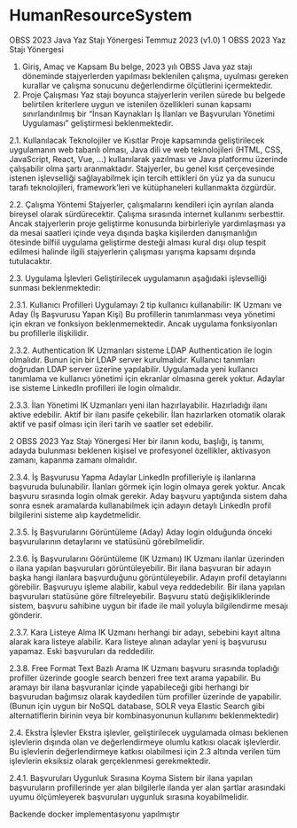 
# HumanResourceSystem
OBSS 2023 Java Yaz Stajı Yönergesi
Temmuz 2023 (v1.0)
1 OBSS 2023 Yaz Stajı Yönergesi
1. Giriş, Amaç ve Kapsam
Bu belge, 2023 yılı OBSS Java yaz stajı döneminde stajyerlerden yapılması beklenilen çalışma, uyulması gereken kurallar ve çalışma sonucunu değerlendirme ölçütlerini içermektedir.
2. Proje Çalışması
Yaz stajı boyunca stajyerlerin verilen sürede bu belgede belirtilen kriterlere uygun ve istenilen özellikleri sunan kapsamı sınırlandırılmış bir “İnsan Kaynakları İş İlanları ve Başvuruları Yönetimi Uygulaması” geliştirmesi beklenmektedir.

2.1. Kullanılacak Teknolojiler ve Kısıtlar
Proje kapsamında geliştirilecek uygulamanın web tabanlı olması, Java dili ve web teknolojileri (HTML, CSS, JavaScript, React, Vue, …) kullanılarak yazılması ve Java platformu üzerinde çalışabilir olma şartı aranmaktadır. Stajyerler, bu genel kısıt çerçevesinde istenen işlevselliği sağlayabilmek için tercih ettikleri ön yüz ya da sunucu tarafı teknolojileri, framework’leri ve kütüphaneleri kullanmakta özgürdür.

2.2. Çalışma Yöntemi
Stajyerler, çalışmalarını kendileri için ayrılan alanda bireysel olarak sürdürecektir. Çalışma sırasında internet kullanımı serbesttir. Ancak stajyerlerin proje geliştirme konusunda birbirleriyle yardımlaşması ya da mesai saatleri içinde veya dışında başka kişilerden danışmanlığın ötesinde bilfiil uygulama geliştirme desteği alması kural dışı olup tespit edilmesi halinde ilgili stajyerlerin çalışması yarışma kapsamı dışında tutulacaktır.

2.3. Uygulama İşlevleri
Geliştirilecek uygulamanın aşağıdaki işlevselliği sunması beklenmektedir:

2.3.1. Kullanıcı Profilleri
Uygulamayı 2 tip kullanıcı kullanabilir: IK Uzmanı ve Aday (İş Başvurusu Yapan Kişi)
Bu profillerin tanımlanması veya yönetimi için ekran ve fonksiyon beklenmemektedir. Ancak uygulama fonksiyonları bu profillerle ilişkilidir.

2.3.2. Authentication
IK Uzmanları sisteme LDAP Authentication ile login olmalıdır. Bunun için bir LDAP server kurulmalıdır. Kullanıcı tanımları doğrudan LDAP server üzerine yapılabilir. Uygulamada yeni kullanıcı tanımlama ve kullanıcı yönetimi için ekranlar olmasına gerek yoktur.
Adaylar ise sisteme LinkedIn profilleri ile login olmalıdır.

2.3.3. İlan Yönetimi
IK Uzmanları yeni ilan hazırlayabilir. Hazırladığı ilanı aktive edebilir. Aktif bir ilanı pasife çekebilir. İlan hazırlarken otomatik olarak aktif ve pasif olması için ileri tarih ve saatler set edebilir.

2 OBSS 2023 Yaz Stajı Yönergesi
Her bir ilanın kodu, başlığı, iş tanımı, adayda bulunması beklenen kişisel ve profesyonel özellikler, aktivasyon zamanı, kapanma zamanı olmalıdır.

2.3.4. İş Başvurusu Yapma
Adaylar LinkedIn profilleriyle iş ilanlarına başvuruda bulunabilir. İlanları görmek için login olmaya gerek yoktur. Ancak başvuru sırasında login olmak gerekir.
Aday başvuru yaptığında sistem daha sonra esnek aramalarda kullanabilmek için adayın detaylı LinkedIn profil bilgilerini sisteme alıp kaydetmelidir.

2.3.5. İş Başvurularını Görüntüleme (Aday)
Aday login olduğunda önceki başvurularının detaylarını ve statüsünü görebilmelidir.

2.3.6. İş Başvurularını Görüntüleme (IK Uzmanı)
IK Uzmanı ilanlar üzerinden o ilana yapılan başvuruları görüntüleyebilir. Bir ilana başvuran bir adayın başka hangi ilanlara başvurduğunu görüntüleyebilir. Adayın profil detaylarını görebilir. Başvuruyu işleme alabilir, kabul veya reddedebilir. Bir ilana yapılan başvuruları statüsüne göre filtreleyebilir. Başvuru statü değişikliklerinde sistem, başvuru sahibine uygun bir ifade ile mail yoluyla bilgilendirme mesajı gönderir.

2.3.7. Kara Listeye Alma
IK Uzmanı herhangi bir adayı, sebebini kayıt altına alarak kara listeye alabilir. Kara listeye alınan adaylar yeni iş başvurusu yapamaz. Eski başvuruları da reddedilir.

2.3.8. Free Format Text Bazlı Arama
IK Uzmanı başvuru sırasında topladığı profiller üzerinde google search benzeri free text arama yapabilir. Bu aramayı bir ilana başvuranlar içinde yapabileceği gibi herhangi bir başvurudan bağımsız olarak kaydedilen tüm profiller üzerinde de yapabilir. (Bunun için uygun bir NoSQL database, SOLR veya Elastic Search gibi alternatiflerin birinin veya bir kombinasyonunun kullanımı beklenmektedir)

2.4. Ekstra İşlevler
Ekstra işlevler, geliştirilecek uygulamada olması beklenen işlevlerin dışında olan ve değerlendirmeye olumlu katkısı olacak işlevlerdir. Bu işlevlerin değerlendirmeye katkısı olabilmesi için 2.3 altında verilen tüm işlevlerin eksiksiz olarak gerçeklenmesi gerekmektedir.

2.4.1. Başvuruları Uygunluk Sırasına Koyma
Sistem bir ilana yapılan başvuruların profillerinde yer alan bilgilerle ilanda yer alan şartlar arasındaki uyumu ölçümleyerek başvuruları uygunluk sırasına koyabilmelidir.

Backende docker implementasyonu yapılmıştır
